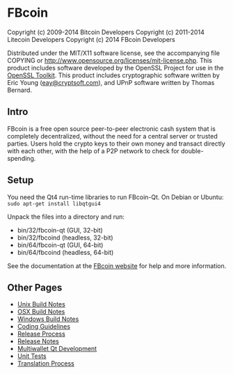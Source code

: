 FBcoin
================

Copyright (c) 2009-2014 Bitcoin Developers
Copyright (c) 2011-2014 Litecoin Developers
Copyright (c) 2014 FBcoin Developers

Distributed under the MIT/X11 software license, see the accompanying
file COPYING or http://www.opensource.org/licenses/mit-license.php.
This product includes software developed by the OpenSSL Project for use in the [OpenSSL Toolkit](http://www.openssl.org/). This product includes
cryptographic software written by Eric Young ([eay@cryptsoft.com](mailto:eay@cryptsoft.com)), and UPnP software written by Thomas Bernard.


Intro
---------------------
FBcoin is a free open source peer-to-peer electronic cash system that is
completely decentralized, without the need for a central server or trusted
parties.  Users hold the crypto keys to their own money and transact directly
with each other, with the help of a P2P network to check for double-spending.


Setup
---------------------
You need the Qt4 run-time libraries to run FBcoin-Qt. On Debian or Ubuntu:
	`sudo apt-get install libqtgui4`

Unpack the files into a directory and run:

- bin/32/fbcoin-qt (GUI, 32-bit)
- bin/32/fbcoind (headless, 32-bit)
- bin/64/fbcoin-qt (GUI, 64-bit)
- bin/64/fbcoind (headless, 64-bit)

See the documentation at the [FBcoin website](http://www.xfbcoin.com)
for help and more information.


Other Pages
---------------------
- [Unix Build Notes](build-unix.md)
- [OSX Build Notes](build-osx.md)
- [Windows Build Notes](build-msw.md)
- [Coding Guidelines](coding.md)
- [Release Process](release-process.md)
- [Release Notes](release-notes.md)
- [Multiwallet Qt Development](multiwallet-qt.md)
- [Unit Tests](unit-tests.md)
- [Translation Process](translation_process.md)
